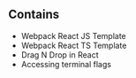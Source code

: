 ## Contains
-	Webpack React JS Template
-	Webpack React TS Template
-	Drag N Drop in React
-	Accessing terminal flags